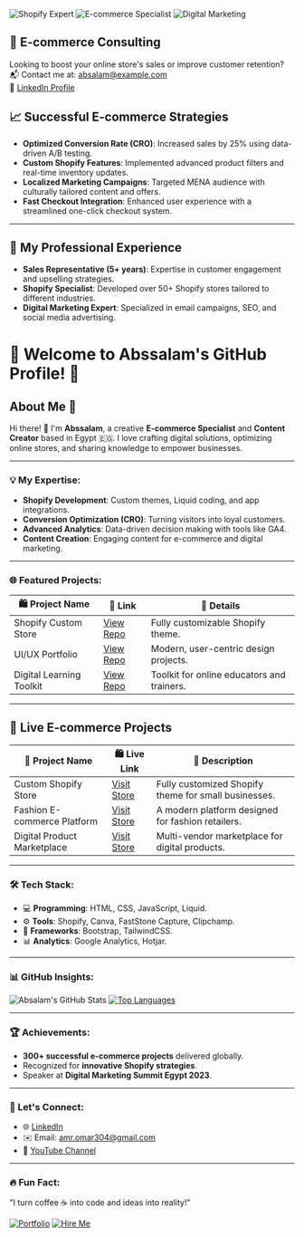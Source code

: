 ![Shopify Expert](https://img.shields.io/badge/Shopify-Expert-green)
![E-commerce Specialist](https://img.shields.io/badge/E--commerce-Specialist-blue)
![Digital Marketing](https://img.shields.io/badge/Digital-Marketing-orange)
## 💼 E-commerce Consulting
Looking to boost your online store's sales or improve customer retention?  
📬 Contact me at: absalam@example.com  
🔗 [LinkedIn Profile](https://www.linkedin.com/in/absalam)

## 📈 Successful E-commerce Strategies
- **Optimized Conversion Rate (CRO)**: Increased sales by 25% using data-driven A/B testing.
- **Custom Shopify Features**: Implemented advanced product filters and real-time inventory updates.
- **Localized Marketing Campaigns**: Targeted MENA audience with culturally tailored content and offers.
- **Fast Checkout Integration**: Enhanced user experience with a streamlined one-click checkout system.
---
## 🧠 My Professional Experience
- **Sales Representative (5+ years)**: Expertise in customer engagement and upselling strategies.
- **Shopify Specialist**: Developed over 50+ Shopify stores tailored to different industries.
- **Digital Marketing Expert**: Specialized in email campaigns, SEO, and social media advertising.

# 🌟 Welcome to Abssalam's GitHub Profile! 🌟

## About Me 🚀
Hi there! 👋 I'm **Abssalam**, a creative **E-commerce Specialist** and **Content Creator** based in Egypt 🇪🇬. I love crafting digital solutions, optimizing online stores, and sharing knowledge to empower businesses.

---

### 💡 My Expertise:
- **Shopify Development**: Custom themes, Liquid coding, and app integrations.
- **Conversion Optimization (CRO)**: Turning visitors into loyal customers.
- **Advanced Analytics**: Data-driven decision making with tools like GA4.
- **Content Creation**: Engaging content for e-commerce and digital marketing.

---

### 🌐 Featured Projects:
| 🛍️ **Project Name**      | 🔗 **Link**                              | 📖 **Details**                              |
|--------------------------|------------------------------------------|---------------------------------------------|
| Shopify Custom Store     | [View Repo](https://github.com/Absalam)  | Fully customizable Shopify theme.          |
| UI/UX Portfolio          | [View Repo](https://github.com/Absalam)  | Modern, user-centric design projects.      |
| Digital Learning Toolkit | [View Repo](https://github.com/Absalam)  | Toolkit for online educators and trainers. |

---
## 🛒 Live E-commerce Projects
| 🌟 **Project Name**          | 🛍️ **Live Link**                  | 📖 **Description**                                |
|------------------------------|------------------------------------|--------------------------------------------------|
| Custom Shopify Store         | [Visit Store](https://shop-example.com) | Fully customized Shopify theme for small businesses. |
| Fashion E-commerce Platform  | [Visit Store](https://fashion-shop.com) | A modern platform designed for fashion retailers. |
| Digital Product Marketplace  | [Visit Store](https://digital-market.com) | Multi-vendor marketplace for digital products.   |
---


### 🛠 Tech Stack:
- 💻 **Programming**: HTML, CSS, JavaScript, Liquid.
- ⚙️ **Tools**: Shopify, Canva, FastStone Capture, Clipchamp.
- 🌟 **Frameworks**: Bootstrap, TailwindCSS.
- 📊 **Analytics**: Google Analytics, Hotjar.

---

### 📊 GitHub Insights:
![Absalam's GitHub Stats](https://github-readme-stats.vercel.app/api?username=Absalam&show_icons=true&theme=radical)
[![Top Languages](https://github-readme-stats.vercel.app/api/top-langs/?username=Absalam&layout=compact&theme=radical)](https://github.com/Absalam)

---

### 🏆 Achievements:
- **300+ successful e-commerce projects** delivered globally.
- Recognized for **innovative Shopify strategies**.
- Speaker at **Digital Marketing Summit Egypt 2023**.

---

### 💬 Let's Connect:
- 🌐 [LinkedIn](https://www.linkedin.com/in/amrabdelsalam87)  
- ✉️ Email: amr.omar304@gmail.com  
- 🎥 [YouTube Channel](https://www.youtube.com/@4DigitalMarketeer)

---

### 🔥 Fun Fact:
"I turn coffee ☕ into code and ideas into reality!"


[![Portfolio](https://img.shields.io/badge/-My_Portfolio-000?style=for-the-badge&logo=vercel)](https://yourportfolio.com)
[![Hire Me](https://img.shields.io/badge/-Hire_Me-F39C12?style=for-the-badge)](https://www.upwork.com/freelancers/~015c9399ffbc405e2c?mp_source=share)

